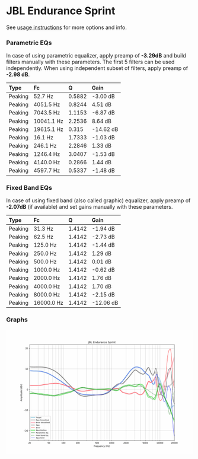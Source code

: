 # JBL Endurance Sprint
See [usage instructions](https://github.com/jaakkopasanen/AutoEq#usage) for more options and info.

### Parametric EQs
In case of using parametric equalizer, apply preamp of **-3.29dB** and build filters manually
with these parameters. The first 5 filters can be used independently.
When using independent subset of filters, apply preamp of **-2.98 dB**.

| Type    | Fc         |      Q | Gain      |
|:--------|:-----------|:-------|:----------|
| Peaking | 52.7 Hz    | 0.5882 | -3.00 dB  |
| Peaking | 4051.5 Hz  | 0.8244 | 4.51 dB   |
| Peaking | 7043.5 Hz  | 1.1153 | -6.87 dB  |
| Peaking | 10041.1 Hz | 2.2536 | 8.64 dB   |
| Peaking | 19615.1 Hz | 0.315  | -14.62 dB |
| Peaking | 16.1 Hz    | 1.7333 | -1.03 dB  |
| Peaking | 246.1 Hz   | 2.2846 | 1.33 dB   |
| Peaking | 1246.4 Hz  | 3.0407 | -1.53 dB  |
| Peaking | 4140.0 Hz  | 0.2866 | 1.44 dB   |
| Peaking | 4597.7 Hz  | 0.5337 | -1.48 dB  |

### Fixed Band EQs
In case of using fixed band (also called graphic) equalizer, apply preamp of **-2.07dB**
(if available) and set gains manually with these parameters.

| Type    | Fc         |      Q | Gain      |
|:--------|:-----------|:-------|:----------|
| Peaking | 31.3 Hz    | 1.4142 | -1.94 dB  |
| Peaking | 62.5 Hz    | 1.4142 | -2.73 dB  |
| Peaking | 125.0 Hz   | 1.4142 | -1.44 dB  |
| Peaking | 250.0 Hz   | 1.4142 | 1.29 dB   |
| Peaking | 500.0 Hz   | 1.4142 | 0.01 dB   |
| Peaking | 1000.0 Hz  | 1.4142 | -0.62 dB  |
| Peaking | 2000.0 Hz  | 1.4142 | 1.76 dB   |
| Peaking | 4000.0 Hz  | 1.4142 | 1.70 dB   |
| Peaking | 8000.0 Hz  | 1.4142 | -2.15 dB  |
| Peaking | 16000.0 Hz | 1.4142 | -12.06 dB |

### Graphs
![](./JBL%20Endurance%20Sprint.png)